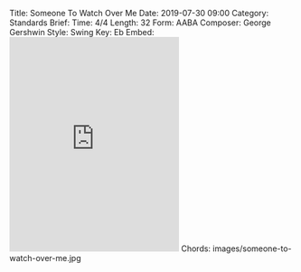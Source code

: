 Title: Someone To Watch Over Me
Date: 2019-07-30 09:00
Category: Standards
Brief:
Time: 4/4
Length: 32
Form: AABA
Composer: George Gershwin
Style: Swing
Key: Eb
Embed: <iframe src="https://open.spotify.com/embed/playlist/3FDSulgjqtUSFwd4XnNSzi" width="300" height="380" frameborder="0" allowtransparency="true" allow="encrypted-media"></iframe>
Chords: images/someone-to-watch-over-me.jpg
